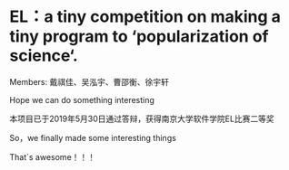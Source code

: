 # EL：a tiny competition on making a tiny program to ‘popularization of science‘. 

Members: 戴祺佳、吴泓宇、曹邵衡、徐宇轩

Hope we can do something interesting

本项目已于2019年5月30日通过答辩，获得南京大学软件学院EL比赛二等奖

So，we finally made some interesting things

That`s awesome！！！
